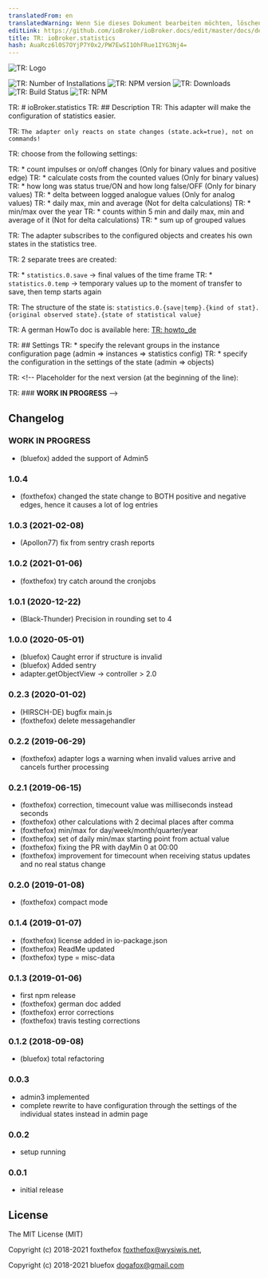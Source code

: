 ```yaml
---
translatedFrom: en
translatedWarning: Wenn Sie dieses Dokument bearbeiten möchten, löschen Sie bitte das Feld "translationsFrom". Andernfalls wird dieses Dokument automatisch erneut übersetzt
editLink: https://github.com/ioBroker/ioBroker.docs/edit/master/docs/de/adapterref/iobroker.statistics/README.md
title: TR: ioBroker.statistics
hash: AuaRcz6l0S7OYjP7Y0x2/PW7EwSI1OhFRue1IYG3Nj4=
---
```

![TR: Logo](../../../en/adapterref/iobroker.statistics/admin/statistics.png)

![TR: Number of Installations](http://iobroker.live/badges/statistics-stable.svg)
![TR: NPM version](http://img.shields.io/npm/v/iobroker.statistics.svg)
![TR: Downloads](https://img.shields.io/npm/dm/iobroker.statistics.svg)
![TR: Build Status](https://travis-ci.org/iobroker-community-adapters/ioBroker.statistics.svg?branch=master)
![TR: NPM](https://nodei.co/npm/iobroker.statistics.png?downloads=true)

TR: # ioBroker.statistics
TR: ## Description
TR: This adapter will make the configuration of statistics easier.

TR: `The adapter only reacts on state changes (state.ack=true), not on commands!`

TR: choose from the following settings:

TR: * count impulses or on/off changes (Only for binary values and positive edge)
TR: * calculate costs from the counted values (Only for binary values)
TR: * how long was status true/ON and how long false/OFF (Only for binary values)
TR: * delta between logged analogue values (Only for analog values)
TR: * daily max, min and average (Not for delta calculations)
TR: * min/max over the year
TR: * counts within 5 min and daily max, min and average of it (Not for delta calculations)
TR: * sum up of grouped values

TR: The adapter subscribes to the configured objects and creates his own states in the statistics tree.

TR: 2 separate trees are created:

TR: * `statistics.0.save` -> final values of the time frame
TR: * `statistics.0.temp` -> temporary values up to the moment of transfer to save, then temp starts again

TR: The structure of the state is: `statistics.0.{save|temp}.{kind of stat}.{original observed state}.{state of statistical value}`

TR: A german HowTo doc is available here: [TR: howto_de](./doc/howto_de.md)

TR: ## Settings
TR: * specify the relevant groups in the instance configuration page (admin => instances => statistics config)
TR: * specify the configuration in the settings of the state (admin => objects)

TR: <!-- Placeholder for the next version (at the beginning of the line):

TR: ### __WORK IN PROGRESS__ -->

## Changelog
### __WORK IN PROGRESS__
* (bluefox) added the support of Admin5 

### 1.0.4
* (foxthefox) changed the state change to BOTH positive and negative edges, hence it causes a lot of log entries

### 1.0.3 (2021-02-08)
* (Apollon77) fix from sentry crash reports

### 1.0.2 (2021-01-06)
* (foxthefox) try catch around the cronjobs

### 1.0.1 (2020-12-22)
* (Black-Thunder) Precision in rounding set to 4

### 1.0.0 (2020-05-01)
* (bluefox) Caught error if structure is invalid
* (bluefox) Added sentry
* adapter.getObjectView -> controller > 2.0

### 0.2.3 (2020-01-02)
* (HIRSCH-DE) bugfix main.js
* (foxthefox) delete messagehandler

### 0.2.2 (2019-06-29)
* (foxthefox) adapter logs a warning when invalid values arrive and cancels further processing

### 0.2.1 (2019-06-15)
* (foxthefox) correction, timecount value was milliseconds instead seconds
* (foxthefox) other calculations with 2 decimal places after comma
* (foxthefox) min/max for day/week/month/quarter/year
* (foxthefox) set of daily min/max starting point from actual value
* (foxthefox) fixing the PR with dayMin 0 at 00:00
* (foxthefox) improvement for timecount when receiving status updates and no real status change

### 0.2.0 (2019-01-08)
* (foxthefox) compact mode

### 0.1.4 (2019-01-07)
* (foxthefox) license added in io-package.json
* (foxthefox) ReadMe updated
* (foxthefox) type = misc-data

### 0.1.3 (2019-01-06)
* first npm release
* (foxthefox) german doc added
* (foxthefox) error corrections
* (foxthefox) travis testing corrections

### 0.1.2 (2018-09-08)
* (bluefox) total refactoring

### 0.0.3
* admin3 implemented
* complete rewrite to have configuration through the settings of the individual states instead in admin page

### 0.0.2
* setup running

### 0.0.1
* initial release

## License

The MIT License (MIT)

Copyright (c) 2018-2021 foxthefox <foxthefox@wysiwis.net>,

Copyright (c) 2018-2021 bluefox <dogafox@gmail.com>